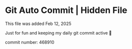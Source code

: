 # Git Auto Commit | Hidden File

This file was added Feb 12, 2025

Just for fun and keeping my daily git commit active 🤪

commit number: 468910
